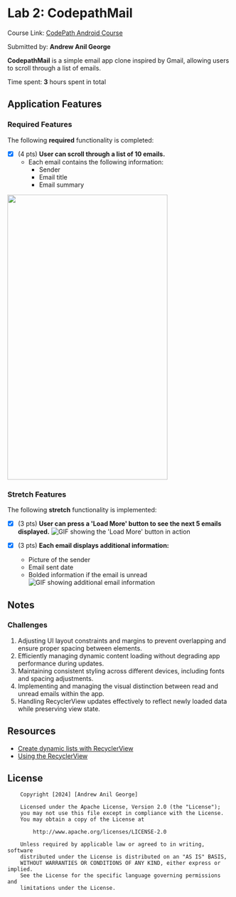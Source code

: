 # Lab 2: CodepathMail

Course Link: [CodePath Android Course](https://courses.codepath.org/courses/and102/unit/2#!labs)

Submitted by: **Andrew Anil George** <!-- Replace 'Your Name Here' with your actual name -->

**CodepathMail** is a simple email app clone inspired by Gmail, allowing users to scroll through a list of emails.

Time spent: **3** hours spent in total <!-- Replace 'X' with the number of hours you spent on this project -->

## Application Features

### Required Features

The following **required** functionality is completed:

- [X] (4 pts) **User can scroll through a list of 10 emails.**
    - Each email contains the following information:
        - Sender
        - Email title
        - Email summary
<img src="https://github.com/user-attachments/assets/ff383fd2-12b5-453e-9338-1d2864df284e" width="360" height="640"/>

### Stretch Features

The following **stretch** functionality is implemented:

- [X] (3 pts) **User can press a 'Load More' button to see the next 5 emails displayed.**
  ![GIF showing the 'Load More' button in action](https://github.com/user-attachments/assets/6de6e0ac-77b5-4b62-ab76-612ef35d1e79)

- [X] (3 pts) **Each email displays additional information:**
    - Picture of the sender
    - Email sent date
    - Bolded information if the email is unread
  ![GIF showing additional email information](https://github.com/user-attachments/assets/89ec0dec-087b-4c2a-80b6-29c75a43d085)


## Notes

### Challenges
1. Adjusting UI layout constraints and margins to prevent overlapping and ensure proper spacing between elements.
2. Efficiently managing dynamic content loading without degrading app performance during updates.
3. Maintaining consistent styling across different devices, including fonts and spacing adjustments.
4. Implementing and managing the visual distinction between read and unread emails within the app.
5. Handling RecyclerView updates effectively to reflect newly loaded data while preserving view state.

## Resources

- [Create dynamic lists with RecyclerView](https://developer.android.com/guide/topics/ui/layout/recyclerview)
- [Using the RecyclerView](https://guides.codepath.com/android/using-the-recyclerview)

## License

```plaintext
    Copyright [2024] [Andrew Anil George]

    Licensed under the Apache License, Version 2.0 (the "License");
    you may not use this file except in compliance with the License.
    You may obtain a copy of the License at

        http://www.apache.org/licenses/LICENSE-2.0

    Unless required by applicable law or agreed to in writing, software
    distributed under the License is distributed on an "AS IS" BASIS,
    WITHOUT WARRANTIES OR CONDITIONS OF ANY KIND, either express or implied.
    See the License for the specific language governing permissions and
    limitations under the License.
